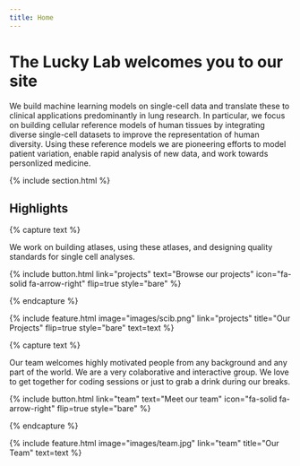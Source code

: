 ```yaml
---
title: Home
---
```


# The Lucky Lab welcomes you to our site

We build machine learning models on single-cell data and translate these to clinical applications predominantly in lung research. In particular, we focus on building cellular reference models of human tissues by integrating diverse single-cell datasets to improve the representation of human diversity. Using these reference models we are pioneering efforts to model patient variation, enable rapid analysis of new data, and work towards personlized medicine.

<!-- {%
  include figure.html
  image="https://avatars.githubusercontent.com/u/115151049?s=200&v=4"
  width="65%"
%} -->

{% include section.html %}

## Highlights

{% capture text %}

We work on building atlases, using these atlases, and designing quality standards for single cell analyses.

{%
  include button.html
  link="projects"
  text="Browse our projects"
  icon="fa-solid fa-arrow-right"
  flip=true
  style="bare"
%}

{% endcapture %}

{%
  include feature.html
  image="images/scib.png"
  link="projects"
  title="Our Projects"
  flip=true
  style="bare"
  text=text
%}

{% capture text %}

Our team welcomes highly motivated people from any background and any part of the world. We are a very colaborative and interactive group. We love to get together for coding sessions or just to grab a drink during our breaks.

{%
  include button.html
  link="team"
  text="Meet our team"
  icon="fa-solid fa-arrow-right"
  flip=true
  style="bare"
%}

{% endcapture %}

{%
  include feature.html
  image="images/team.jpg"
  link="team"
  title="Our Team"
  text=text
%}
